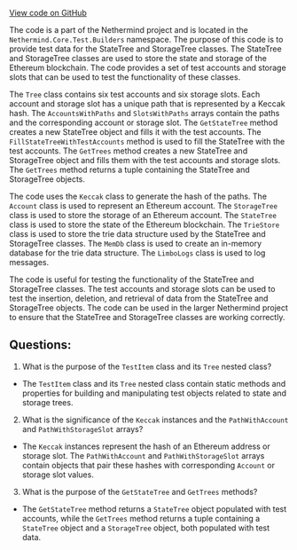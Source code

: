 [View code on GitHub](https://github.com/nethermindeth/nethermind/Nethermind.Core.Test/Builders/TestItem.Tree.cs)

The code is a part of the Nethermind project and is located in the `Nethermind.Core.Test.Builders` namespace. The purpose of this code is to provide test data for the StateTree and StorageTree classes. The StateTree and StorageTree classes are used to store the state and storage of the Ethereum blockchain. The code provides a set of test accounts and storage slots that can be used to test the functionality of these classes.

The `Tree` class contains six test accounts and six storage slots. Each account and storage slot has a unique path that is represented by a Keccak hash. The `AccountsWithPaths` and `SlotsWithPaths` arrays contain the paths and the corresponding account or storage slot. The `GetStateTree` method creates a new StateTree object and fills it with the test accounts. The `FillStateTreeWithTestAccounts` method is used to fill the StateTree with the test accounts. The `GetTrees` method creates a new StateTree and StorageTree object and fills them with the test accounts and storage slots. The `GetTrees` method returns a tuple containing the StateTree and StorageTree objects.

The code uses the `Keccak` class to generate the hash of the paths. The `Account` class is used to represent an Ethereum account. The `StorageTree` class is used to store the storage of an Ethereum account. The `StateTree` class is used to store the state of the Ethereum blockchain. The `TrieStore` class is used to store the trie data structure used by the StateTree and StorageTree classes. The `MemDb` class is used to create an in-memory database for the trie data structure. The `LimboLogs` class is used to log messages.

The code is useful for testing the functionality of the StateTree and StorageTree classes. The test accounts and storage slots can be used to test the insertion, deletion, and retrieval of data from the StateTree and StorageTree objects. The code can be used in the larger Nethermind project to ensure that the StateTree and StorageTree classes are working correctly.
## Questions: 
 1. What is the purpose of the `TestItem` class and its `Tree` nested class?
- The `TestItem` class and its `Tree` nested class contain static methods and properties for building and manipulating test objects related to state and storage trees.
2. What is the significance of the `Keccak` instances and the `PathWithAccount` and `PathWithStorageSlot` arrays?
- The `Keccak` instances represent the hash of an Ethereum address or storage slot. The `PathWithAccount` and `PathWithStorageSlot` arrays contain objects that pair these hashes with corresponding `Account` or storage slot values.
3. What is the purpose of the `GetStateTree` and `GetTrees` methods?
- The `GetStateTree` method returns a `StateTree` object populated with test accounts, while the `GetTrees` method returns a tuple containing a `StateTree` object and a `StorageTree` object, both populated with test data.